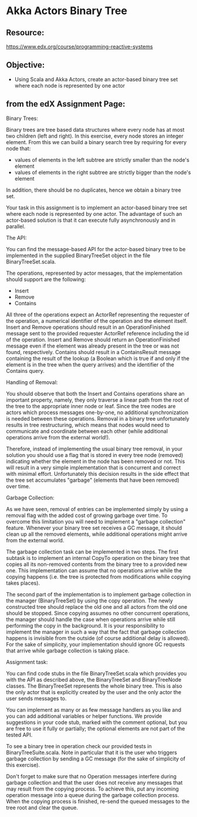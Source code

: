 # Akka Actors Binary Tree

## Resource:
https://www.edx.org/course/programming-reactive-systems

## Objective:
* Using Scala and Akka Actors, create an actor-based binary tree set where each node is represented by one actor

## from the edX Assignment Page:
Binary Trees:

Binary trees are tree based data structures where every node has at most two children (left and right). In this exercise, every node stores an integer element.
From this we can build a binary search tree by requiring for every node that:

* values of elements in the left subtree are strictly smaller than the node's element
* values of elements in the right subtree are strictly bigger than the node's element

In addition, there should be no duplicates, hence we obtain a binary tree set.

Your task in this assignment is to implement an actor-based binary tree set where each node is represented by one actor. The advantage of such an actor-based solution is that it can execute fully asynchronously and in parallel.


The API:

You can find the message-based API for the actor-based binary tree to be implemented in the supplied BinaryTreeSet object in the file BinaryTreeSet.scala.

The operations, represented by actor messages, that the implementation should support are the following:
* Insert
* Remove
* Contains

All three of the operations expect an ActorRef representing the requester of the operation, a numerical identifier of the operation and the element itself. Insert and Remove operations should result in an OperationFinished message sent to the provided requester ActorRef reference including the id of the operation. Insert and Remove should return an OperationFinished message even if the element was already present in the tree or was not found, respectively. Contains should result in a ContainsResult message containing the result of the lookup (a Boolean which is true if and only if the element is in the tree when the query arrives) and the identifier of the Contains query.


Handling of Removal:

You should observe that both the Insert and Contains operations share an important property, namely, they only traverse a linear path from the root of the tree to the appropriate inner node or leaf. Since the tree nodes are actors which process messages one-by-one, no additional synchronization is needed between these operations. Removal in a binary tree unfortunately results in tree restructuring, which means that nodes would need to communicate and coordinate between each other (while additional operations arrive from the external world!).

Therefore, instead of implementing the usual binary tree removal, in your solution you should use a flag that is stored in every tree node (removed) indicating whether the element in the node has been removed or not. This will result in a very simple implementation that is concurrent and correct with minimal effort. Unfortunately this decision results in the side effect that the tree set accumulates "garbage" (elements that have been removed) over time.

Garbage Collection:

As we have seen, removal of entries can be implemented simply by using a removal flag with the added cost of growing garbage over time. To overcome this limitation you will need to implement a "garbage collection" feature. Whenever your binary tree set receives a GC message, it should clean up all the removed elements, while additional operations might arrive from the external world.

The garbage collection task can be implemented in two steps. The first subtask is to implement an internal CopyTo operation on the binary tree that copies all its non-removed contents from the binary tree to a provided new one. This implementation can assume that no operations arrive while the copying happens (i.e. the tree is protected from modifications while copying takes places).

The second part of the implementation is to implement garbage collection in the manager (BinaryTreeSet) by using the copy operation. The newly constructed tree should replace the old one and all actors from the old one should be stopped. Since copying assumes no other concurrent operations, the manager should handle the case when operations arrive while still performing the copy in the background. It is your responsibility to implement the manager in such a way that the fact that garbage collection happens is invisible from the outside (of course additional delay is allowed). For the sake of simplicity, your implementation should ignore GC requests that arrive while garbage collection is taking place.


Assignment task:

You can find code stubs in the file BinaryTreeSet.scala which provides you with the API as described above, the BinaryTreeSet and BinaryTreeNode classes. The BinaryTreeSet represents the whole binary tree. This is also the only actor that is explicitly created by the user and the only actor the user sends messages to.

You can implement as many or as few message handlers as you like and you can add additional variables or helper functions. We provide suggestions in your code stub, marked with the comment optional, but you are free to use it fully or partially; the optional elements are not part of the tested API.

To see a binary tree in operation check our provided tests in BinaryTreeSuite.scala. Note in particular that it is the user who triggers garbage collection by sending a GC message (for the sake of simplicity of this exercise).

Don't forget to make sure that no Operation messages interfere during garbage collection and that the user does not receive any messages that may result from the copying process. To achieve this, put any incoming operation message into a queue during the garbage collection process. When the copying process is finished, re-send the queued messages to the tree root and clear the queue.

